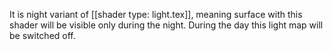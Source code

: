 It is night variant of [[shader type: light.tex]], meaning surface with this shader will be visible only during the night. During the day this light map will be switched off.